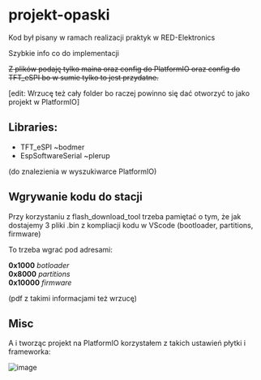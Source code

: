 # projekt-opaski

Kod był pisany w ramach realizacji praktyk w RED-Elektronics

Szybkie info co do implementacji

~~Z plików podaję tylko maina oraz config do PlatformIO oraz config do TFT_eSPI bo w sumie tylko to jest przydatne.~~

[edit: Wrzucę też cały folder bo raczej powinno się dać otworzyć to jako projekt w PlatformIO]

## Libraries:
- TFT_eSPI ~bodmer
- EspSoftwareSerial ~plerup

(do znalezienia w wyszukiwarce PlatformIO)

## Wgrywanie kodu do stacji
Przy korzystaniu z flash_download_tool trzeba pamiętać o tym, że jak dostajemy 3 pliki .bin z kompliacji kodu w VScode (bootloader, partitions, firmware)  

To trzeba wgrać pod adresami:

**0x1000** *botloader*  
**0x8000** *partitions*  
**0x10000** *firmware*  

(pdf z takimi informacjami też wrzucę)

## Misc
A i tworząc projekt na PlatformIO korzystałem z takich ustawień płytki i frameworka:

![image](https://github.com/FuturePhile/projekt-opaski/assets/135601063/2ea47c5a-1e41-442e-b77c-0d806f8bda28)
